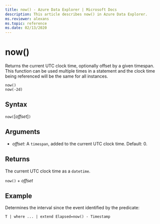 ```yaml
---
title: now() - Azure Data Explorer | Microsoft Docs
description: This article describes now() in Azure Data Explorer.
ms.reviewer: alexans
ms.topic: reference
ms.date: 02/13/2020
---
```

# now()

Returns the current UTC clock time, optionally offset by a given timespan.
This function can be used multiple times in a statement and the clock time being referenced will be the same for all instances.

```kusto
now()
now(-2d)
```

## Syntax

`now(`[*offset*]`)`

## Arguments

* *offset*: A `timespan`, added to the current UTC clock time. Default: 0.

## Returns

The current UTC clock time as a `datetime`.

`now()` + *offset* 

## Example

Determines the interval since the event identified by the predicate:

```kusto
T | where ... | extend Elapsed=now() - Timestamp
```